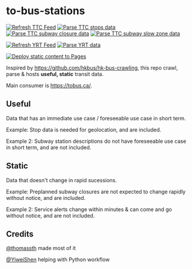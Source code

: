 # to-bus-stations

[![Refresh TTC Feed](https://github.com/thomassth/to-bus-stations/actions/workflows/ttc.yml/badge.svg)](https://github.com/thomassth/to-bus-stations/actions/workflows/ttc.yml) [![Parse TTC stops data](https://github.com/thomassth/to-bus-stations/actions/workflows/ttc_stops.yml/badge.svg)](https://github.com/thomassth/to-bus-stations/actions/workflows/ttc_stops.yml) [![Parse TTC subway closure data](https://github.com/thomassth/to-bus-stations/actions/workflows/ttc_subway_closure.yml/badge.svg)](https://github.com/thomassth/to-bus-stations/actions/workflows/ttc_subway_closure.yml) [![Parse TTC subway slow zone data](https://github.com/thomassth/to-bus-stations/actions/workflows/ttc_slow_zones.yml/badge.svg)](https://github.com/thomassth/to-bus-stations/actions/workflows/ttc_slow_zones.yml)

[![Refresh YRT Feed](https://github.com/thomassth/to-bus-stations/actions/workflows/yrt.yml/badge.svg)](https://github.com/thomassth/to-bus-stations/actions/workflows/yrt.yml) [![Parse YRT data](https://github.com/thomassth/to-bus-stations/actions/workflows/yrt_stops.yml/badge.svg)](https://github.com/thomassth/to-bus-stations/actions/workflows/yrt_stops.yml)

[![Deploy static content to Pages](https://github.com/thomassth/to-bus-stations/actions/workflows/static.yml/badge.svg)](https://github.com/thomassth/to-bus-stations/actions/workflows/static.yml)

Inspired by https://github.com/hkbus/hk-bus-crawling, this repo crawl, parse & hosts **useful, static** transit data.

Main consumer is https://tobus.ca/.

## Useful

Data that has an immediate use case / foreseeable use case in short term.

Example: Stop data is needed for geolocation, and are included.

Example 2: Subway station descriptions do not have foreseeable use case in short term, and are not included.

## Static

Data that doesn't change in rapid sucessions.

Example: Preplanned subway closures are not expected to change rapidly without notice, and are included.

Example 2: Service alerts change within minutes & can come and go without notice, and are not included.

## Credits
[@thomassth](https://github.com/thomassth) made most of it

[@YiweiShen](https://github.com/YiweiShen) helping with Python workflow

